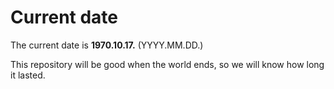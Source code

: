 # Current date

The current date is **1970.10.17.** (YYYY.MM.DD.)

This repository will be good when the world ends, so we will know how long it lasted.